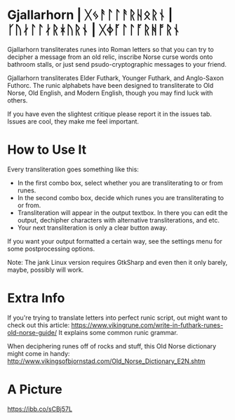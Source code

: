 # Gjallarhorn | ᚷᛃᚨᛚᛚᚨᚱᚺᛟᚱᚾ | ᚴᚢᛅᛚᛚᛅᚱᚼᚢᚱᚾ | ᚷᛄᚪᛚᛚᚪᚱᚻᚩᚱᚾ #

Gjallarhorn transliterates runes into Roman letters so that you can try to decipher a message from an old relic, inscribe Norse curse words onto bathroom stalls, or just send psudo-cryptographic messages to your friend.

Gjallarhorn transliterates Elder Futhark, Younger Futhark, and Anglo-Saxon Futhorc. The runic alphabets have been designed to transliterate to Old Norse, Old English, and Modern English, though you may find luck with others.

If you have even the slightest critique please report it in the issues tab. Issues are cool, they make me feel important.



# How to Use It #

Every transliteration goes something like this:
- In the first combo box, select whether you are transliterating to or from runes.
- In the second combo box, decide which runes you are transliterating to or from.
- Transliteration will appear in the output textbox. In there you can edit the output, dechipher characters with alternative transliterations, and etc.
- Your next transliteration is only a clear button away.

If you want your output formatted a certain way, see the settings menu for some postprocessing options.

Note: The jank Linux version requires GtkSharp and even then it only barely, maybe, possibly will work.



# Extra Info #

If you're trying to translate letters into perfect runic script, out might want to check out this article:
https://www.vikingrune.com/write-in-futhark-runes-old-norse-guide/
It explains some common runic grammar.

When deciphering runes off of rocks and stuff, this Old Norse dictionary might come in handy:
http://www.vikingsofbjornstad.com/Old_Norse_Dictionary_E2N.shtm

# A Picture #
https://ibb.co/sCBj57L
